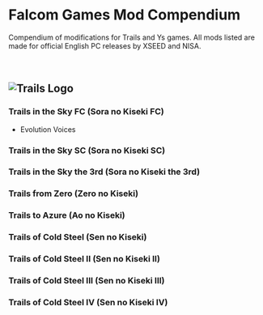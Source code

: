 # Falcom Games Mod Compendium
Compendium of modifications for Trails and Ys games. All mods listed are made for official English PC releases by XSEED and NISA.
<br/>
<br/>
<br/>
## ![Trails Logo](https://github.com/Red-BY/FalcomModCompendium/assets/158032133/7a172ea4-9dd0-4142-b038-2b8334ed93f0)
### Trails in the Sky FC (Sora no Kiseki FC)
* Evolution Voices
### Trails in the Sky SC (Sora no Kiseki SC)
### Trails in the Sky the 3rd (Sora no Kiseki the 3rd)
### Trails from Zero (Zero no Kiseki)
### Trails to Azure (Ao no Kiseki)
### Trails of Cold Steel (Sen no Kiseki)
### Trails of Cold Steel II (Sen no Kiseki II)
### Trails of Cold Steel III (Sen no Kiseki III)
### Trails of Cold Steel IV (Sen no Kiseki IV)
